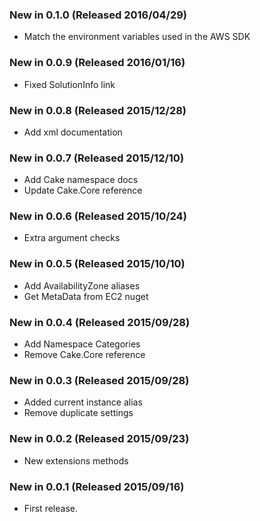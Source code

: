 ### New in 0.1.0 (Released 2016/04/29)
* Match the environment variables used in the AWS SDK

### New in 0.0.9 (Released 2016/01/16)
* Fixed SolutionInfo link

### New in 0.0.8 (Released 2015/12/28)
* Add xml documentation

### New in 0.0.7 (Released 2015/12/10)
* Add Cake namespace docs
* Update Cake.Core reference

### New in 0.0.6 (Released 2015/10/24)
* Extra argument checks

### New in 0.0.5 (Released 2015/10/10)
* Add AvailabilityZone aliases
* Get MetaData from EC2 nuget

### New in 0.0.4 (Released 2015/09/28)
* Add Namespace Categories
* Remove Cake.Core reference

### New in 0.0.3 (Released 2015/09/28)
* Added current instance alias
* Remove duplicate settings

### New in 0.0.2 (Released 2015/09/23)
* New extensions methods

### New in 0.0.1 (Released 2015/09/16)
* First release.
